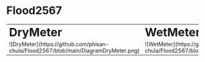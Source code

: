 # Flood2567

<table border="0">
 <tr>
    <td><b style="font-size:30px">DryMeter</b></td>
    <td><b style="font-size:30px">WetMeter</b></td>
 </tr>
 <tr>
    <td>![DryMeter](https://github.com/phisan-chula/Flood2567/blob/main/DiagramDryMeter.png)</td>
    <td>![WetMeter](https://github.com/phisan-chula/Flood2567/blob/main/DiagramWetMeter.png)</td>
 </tr>
</table>




